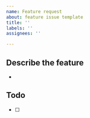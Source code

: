 ```yaml
---
name: Feature request
about: feature issue template
title: ''
labels: ''
assignees: ''

---
```


## Describe the feature
- 

## Todo
- [ ]
